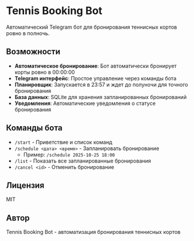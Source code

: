 # Tennis Booking Bot

Автоматический Telegram бот для бронирования теннисных кортов ровно в полночь.

## Возможности

- **Автоматическое бронирование**: Бот автоматически бронирует корты ровно в 00:00:00
- **Telegram интерфейс**: Простое управление через команды бота
- **Планировщик**: Запускается в 23:57 и ждет до полуночи для точного бронирования
- **База данных**: SQLite для хранения запланированных бронирований
- **Уведомления**: Автоматические уведомления о статусе бронирования

## Команды бота

- `/start` - Приветствие и список команд
- `/schedule <дата> <время>` - Запланировать бронирование
  - Пример: `/schedule 2025-10-25 18:00`
- `/list` - Показать все запланированные бронирования
- `/cancel <id>` - Отменить бронирование

## Лицензия

MIT

## Автор

Tennis Booking Bot - автоматизация бронирования теннисных кортов

